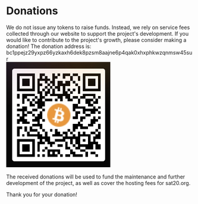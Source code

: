 Donations
====


We do not issue any tokens to raise funds. Instead, we rely on service fees collected through our website to support the project's development. If you would like to contribute to the project's growth, please consider making a donation!
The donation address is: bc1ppejz29yxpz66yzkaxh6dek8pzsm8aajne6p4qak0xhxphkwzqnmsw45sur   
![Donation Address](assets/donate.jpg)

The received donations will be used to fund the maintenance and further development of the project, as well as cover the hosting fees for sat20.org.  

Thank you for your donation!